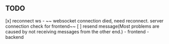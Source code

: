 ## TODO

[x] reconnect ws
    - ~~ websocket connection died, need reconnect. server connection check for frontend~~
[ ] resend message(Most problems are caused by not receiving messages from the other end.)
    - frontend
    - backend
